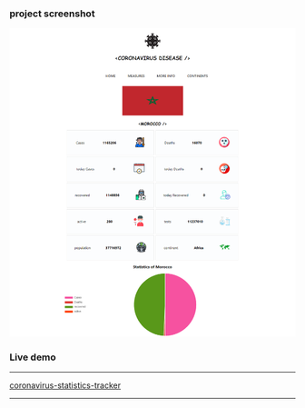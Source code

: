 ### project screenshot
<img src="https://github.com/Abdelmalek123-Ennani/coronavirus-statistics-tracker/blob/main/src/svgs/React-App%20(1).png" alt="project screenshot" />

### Live demo
***************************************************************************
<a href="https://covid-21.netlify.app/">coronavirus-statistics-tracker</a>
***************************************************************************

